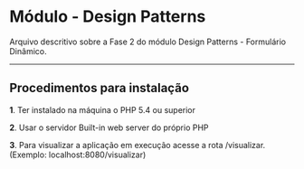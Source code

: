 Módulo - Design Patterns
=====================


Arquivo descritivo sobre a Fase 2 do módulo Design Patterns - Formulário Dinâmico.

-----------------------------
Procedimentos para instalação
-----------------------------
**1**. Ter instalado na máquina o PHP 5.4 ou superior

**2**. Usar o servidor Built-in web server do próprio PHP

**3**. Para visualizar a aplicação em execução acesse a rota /visualizar. (Exemplo: localhost:8080/visualizar)


